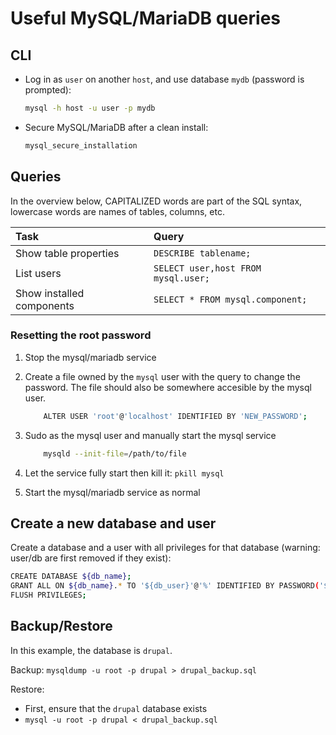 # Useful MySQL/MariaDB queries

## CLI

- Log in as `user` on another `host`, and use database `mydb` (password is prompted):

    ```bash
    mysql -h host -u user -p mydb
    ```

- Secure MySQL/MariaDB after a clean install:

    ```bash
    mysql_secure_installation
    ```

## Queries

In the overview below, CAPITALIZED words are part of the SQL syntax, lowercase words are names of tables, columns, etc.

| Task                            | Query                                        |
| :---                            | :---                                         |
| Show table properties           | `DESCRIBE tablename;`                        |
| List users                      | `SELECT user,host FROM mysql.user;`          |
| Show installed components       | `SELECT * FROM mysql.component;`             |

### Resetting the root password

1. Stop the mysql/mariadb service
2. Create a file owned by the `mysql` user with the query to change the password. The file should also be somewhere accesible by the mysql user.

    ```bash
        ALTER USER 'root'@'localhost' IDENTIFIED BY 'NEW_PASSWORD';
    ```

3. Sudo as the mysql user and manually start the mysql service

    ```bash
        mysqld --init-file=/path/to/file 
    ```

4. Let the service fully start then kill it: `pkill mysql`
5. Start the mysql/mariadb service as normal

## Create a new database and user

Create a database and a user with all privileges for that database (warning: user/db are first removed if they exist):

```bash
CREATE DATABASE ${db_name};
GRANT ALL ON ${db_name}.* TO '${db_user}'@'%' IDENTIFIED BY PASSWORD('${db_password}');
FLUSH PRIVILEGES;
```

## Backup/Restore

In this example, the database is `drupal`.

Backup: `mysqldump -u root -p drupal > drupal_backup.sql`

Restore:

- First, ensure that the `drupal` database exists
- `mysql -u root -p drupal < drupal_backup.sql`
